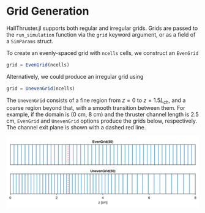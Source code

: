 # Grid Generation

HallThruster.jl supports both regular and irregular grids. Grids are passed to the `run_simulation` function via the `grid` keyword argument, or as a field of a `SimParams` struct.

To create an evenly-spaced grid with `ncells` cells, we construct an `EvenGrid`

```julia
grid = EvenGrid(ncells)
```

Alternatively, we could produce an irregular grid using 

```julia
grid = UnevenGrid(ncells)
```

The `UnevenGrid` consists of a fine region from $z = 0$ to $z = 1.5 L_{ch}$, and a coarse region beyond that, with a smooth transition between them. For example, if the domain is (0 cm, 8 cm) and the thruster channel length is 2.5 cm, `EvenGrid` and `UnevenGrid` options produce the grids below, respectively. The channel exit plane is shown with a dashed red line.

![](assets/grids.png)

